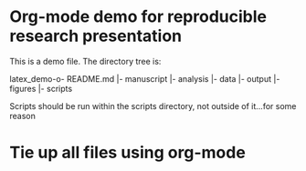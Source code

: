 # Org-mode demo for reproducible research presentation

This is a demo file. The directory tree is:

latex_demo-o- README.md
           |- manuscript
           |- analysis
                    |- data
                    |- output
                    |- figures
                    |- scripts

Scripts should be run within the scripts directory, not outside of it...for some reason

# Tie up all files using org-mode



